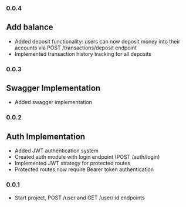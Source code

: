### 0.0.4
## Add balance
- Added deposit functionality: users can now deposit money into their accounts via POST /transactions/deposit endpoint
- Implemented transaction history tracking for all deposits

### 0.0.3
## Swagger Implementation
- Added swagger implementation

### 0.0.2
## Auth Implementation
- Added JWT authentication system
- Created auth module with login endpoint (POST /auth/login)
- Implemented JWT strategy for protected routes
- Protected routes now require Bearer token authentication

### 0.0.1
- Start project, POST /user and GET /user/:id endpoints